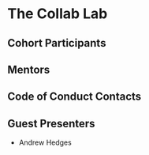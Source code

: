 # The Collab Lab

## Cohort Participants

## Mentors

## Code of Conduct Contacts

## Guest Presenters

- Andrew Hedges
